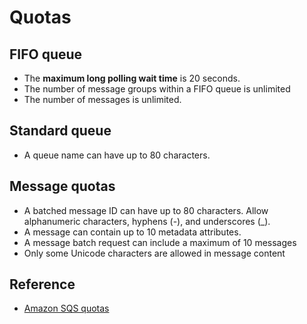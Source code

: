 # Quotas

## FIFO queue

- The **maximum long polling wait time** is 20 seconds.
- The number of message groups within a FIFO queue is unlimited
- The number of messages is unlimited.

## Standard queue

- A queue name can have up to 80 characters.


## Message quotas

- A batched message ID can have up to 80 characters. Allow alphanumeric characters, hyphens (-), and underscores (_).
- A message can contain up to 10 metadata attributes.
- A message batch request can include a maximum of 10 messages
- Only some Unicode characters are allowed in message content
  
## Reference

- [Amazon SQS quotas](https://docs.aws.amazon.com/AWSSimpleQueueService/latest/SQSDeveloperGuide/sqs-quotas.html)
